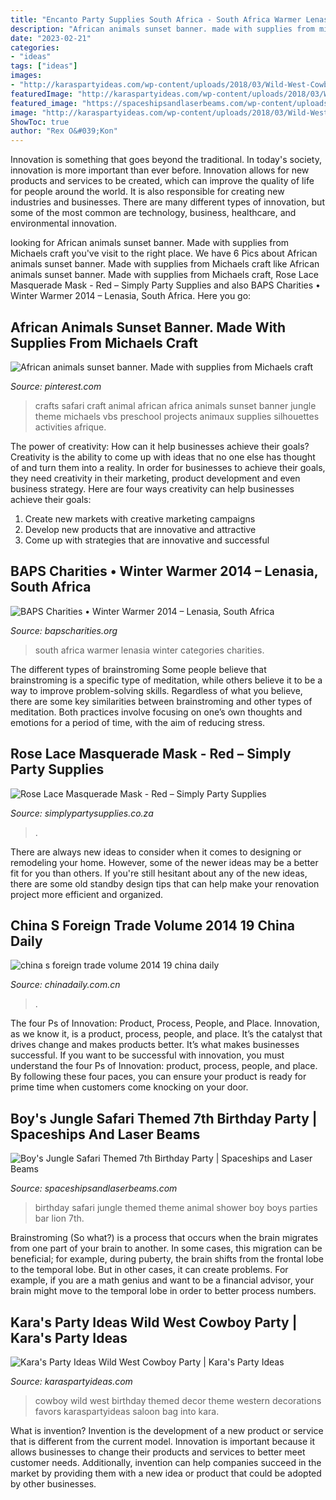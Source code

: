 ```yaml
---
title: "Encanto Party Supplies South Africa - South Africa Warmer Lenasia Winter Categories Charities"
description: "African animals sunset banner. made with supplies from michaels craft"
date: "2023-02-21"
categories:
- "ideas"
tags: ["ideas"]
images:
- "http://karaspartyideas.com/wp-content/uploads/2018/03/Wild-West-Cowboy-Party-via-Karas-Party-Ideas-KarasPartyIdeas.com6_.jpeg"
featuredImage: "http://karaspartyideas.com/wp-content/uploads/2018/03/Wild-West-Cowboy-Party-via-Karas-Party-Ideas-KarasPartyIdeas.com6_.jpeg"
featured_image: "https://spaceshipsandlaserbeams.com/wp-content/uploads/2015/09/boys-jungle-safari-themed-birthday-party.jpg"
image: "http://karaspartyideas.com/wp-content/uploads/2018/03/Wild-West-Cowboy-Party-via-Karas-Party-Ideas-KarasPartyIdeas.com6_.jpeg"
ShowToc: true
author: "Rex O&#039;Kon"
---
```



Innovation is something that goes beyond the traditional. In today's society, innovation is more important than ever before. Innovation allows for new products and services to be created, which can improve the quality of life for people around the world. It is also responsible for creating new industries and businesses. There are many different types of innovation, but some of the most common are technology, business, healthcare, and environmental innovation.

	

		
looking for African animals sunset banner. Made with supplies from Michaels craft you've visit to the right place. We have 6 Pics about African animals sunset banner. Made with supplies from Michaels craft like African animals sunset banner. Made with supplies from Michaels craft, Rose Lace Masquerade Mask - Red – Simply Party Supplies and also BAPS Charities • Winter Warmer 2014 – Lenasia, South Africa. Here you go:
		
    
## African Animals Sunset Banner. Made With Supplies From Michaels Craft

<img loading=lazy src="https://i.pinimg.com/originals/39/f5/22/39f522eaf9e15d817f1484d1ba2af000.jpg" onerror="this.onerror=null;this.src='https://tse3.mm.bing.net/th?id=OIP.0-jPv-WOdvS8Zqz09lYGCgHaJ4&amp;pid=15.1';" alt="African animals sunset banner. Made with supplies from Michaels craft">

_Source: pinterest.com_

>crafts safari craft animal african africa animals sunset banner jungle theme michaels vbs preschool projects animaux supplies silhouettes activities afrique. 

	

The power of creativity: How can it help businesses achieve their goals?
Creativity is the ability to come up with ideas that no one else has thought of and turn them into a reality. In order for businesses to achieve their goals, they need creativity in their marketing, product development and even business strategy. Here are four ways creativity can help businesses achieve their goals: 
1. Create new markets with creative marketing campaigns 
2. Develop new products that are innovative and attractive 
3. Come up with strategies that are innovative and successful 

    
## BAPS Charities • Winter Warmer 2014 – Lenasia, South Africa

<img loading=lazy src="https://media.bapscharities.org/2014/06/DSCN40452-1024x768.jpg" onerror="this.onerror=null;this.src='https://tse1.mm.bing.net/th?id=OIP.Tj20ftX3VrJHfPXsTq7APAHaFj&amp;pid=15.1';" alt="BAPS Charities • Winter Warmer 2014 – Lenasia, South Africa">

_Source: bapscharities.org_

>south africa warmer lenasia winter categories charities. 

	

The different types of brainstroming
Some people believe that brainstroming is a specific type of meditation, while others believe it to be a way to improve problem-solving skills. Regardless of what you believe, there are some key similarities between brainstroming and other types of meditation. Both practices involve focusing on one’s own thoughts and emotions for a period of time, with the aim of reducing stress.

    
## Rose Lace Masquerade Mask - Red – Simply Party Supplies

<img loading=lazy src="https://cdn.shopify.com/s/files/1/0239/6805/products/EM0163_1200x1200.jpg?v=1604005847" onerror="this.onerror=null;this.src='https://tse1.mm.bing.net/th?id=OIP.MPZ-QG-zPk3wMMn4cMnHhAHaHa&amp;pid=15.1';" alt="Rose Lace Masquerade Mask - Red – Simply Party Supplies">

_Source: simplypartysupplies.co.za_

>. 

	

There are always new ideas to consider when it comes to designing or remodeling your home. However, some of the newer ideas may be a better fit for you than others. If you're still hesitant about any of the new ideas, there are some old standby design tips that can help make your renovation project more efficient and organized.

    
## China S Foreign Trade Volume 2014 19 China Daily

<img loading=lazy src="http://www.chinadaily.com.cn/kindle/attachement/jpg/site1/202001/15/5e1e7d09a3101282064c2d82.png" onerror="this.onerror=null;this.src='https://tse4.mm.bing.net/th?id=OIP.uqYrPpO7pALbUdujjpumjwAAAA&amp;pid=15.1';" alt="china s foreign trade volume 2014 19 china daily">

_Source: chinadaily.com.cn_

>. 

	

The four Ps of Innovation: Product, Process, People, and Place.
Innovation, as we know it, is a product, process, people, and place. It’s the catalyst that drives change and makes products better. It’s what makes businesses successful.
If you want to be successful with innovation, you must understand the four Ps of Innovation: product, process, people, and place. By following these four paces, you can ensure your product is ready for prime time when customers come knocking on your door.

    
## Boy&#039;s Jungle Safari Themed 7th Birthday Party | Spaceships And Laser Beams

<img loading=lazy src="https://spaceshipsandlaserbeams.com/wp-content/uploads/2015/09/boys-jungle-safari-themed-birthday-party.jpg" onerror="this.onerror=null;this.src='https://tse4.mm.bing.net/th?id=OIP.i2EfAlis1kKlZCGaGIROKwHaLH&amp;pid=15.1';" alt="Boy&#039;s Jungle Safari Themed 7th Birthday Party | Spaceships and Laser Beams">

_Source: spaceshipsandlaserbeams.com_

>birthday safari jungle themed theme animal shower boy boys parties bar lion 7th. 

	

Brainstroming (So what?) is a process that occurs when the brain migrates from one part of your brain to another. In some cases, this migration can be beneficial; for example, during puberty, the brain shifts from the frontal lobe to the temporal lobe. But in other cases, it can create problems. For example, if you are a math genius and want to be a financial advisor, your brain might move to the temporal lobe in order to better process numbers.

    
## Kara&#039;s Party Ideas Wild West Cowboy Party | Kara&#039;s Party Ideas

<img loading=lazy src="http://karaspartyideas.com/wp-content/uploads/2018/03/Wild-West-Cowboy-Party-via-Karas-Party-Ideas-KarasPartyIdeas.com6_.jpeg" onerror="this.onerror=null;this.src='https://tse3.mm.bing.net/th?id=OIP.bxYWpX1z-DviC1q7XpMdogHaLG&amp;pid=15.1';" alt="Kara&#039;s Party Ideas Wild West Cowboy Party | Kara&#039;s Party Ideas">

_Source: karaspartyideas.com_

>cowboy wild west birthday themed decor theme western decorations favors karaspartyideas saloon bag into kara. 

	

What is invention?
Invention is the development of a new product or service that is different from the current model. Innovation is important because it allows businesses to change their products and services to better meet customer needs. Additionally, invention can help companies succeed in the market by providing them with a new idea or product that could be adopted by other businesses.

